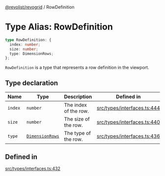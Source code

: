 [@revolist/revogrid](README.md) / RowDefinition

# Type Alias: RowDefinition

```ts
type RowDefinition: {
  index: number;
  size: number;
  type: DimensionRows;
};
```

`RowDefinition` is a type that represents a row definition in the
viewport.

## Type declaration

| Name | Type | Description | Defined in |
| ------ | ------ | ------ | ------ |
| `index` | `number` | The index of the row. | [src/types/interfaces.ts:444](https://github.com/revolist/revogrid/blob/93978cbf92b3c4002586c5528517b1ce86d856d9/src/types/interfaces.ts#L444) |
| `size` | `number` | The size of the row. | [src/types/interfaces.ts:440](https://github.com/revolist/revogrid/blob/93978cbf92b3c4002586c5528517b1ce86d856d9/src/types/interfaces.ts#L440) |
| `type` | [`DimensionRows`](TypeAlias.DimensionRows.md) | The type of the row. | [src/types/interfaces.ts:436](https://github.com/revolist/revogrid/blob/93978cbf92b3c4002586c5528517b1ce86d856d9/src/types/interfaces.ts#L436) |

## Defined in

[src/types/interfaces.ts:432](https://github.com/revolist/revogrid/blob/93978cbf92b3c4002586c5528517b1ce86d856d9/src/types/interfaces.ts#L432)

